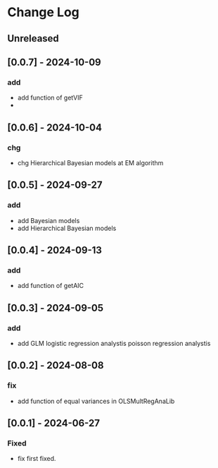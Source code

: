 # Change Log

## Unreleased

## [0.0.7] - 2024-10-09

### add
- add function of getVIF
- 
## [0.0.6] - 2024-10-04

### chg
- chg  Hierarchical Bayesian models at EM algorithm

## [0.0.5] - 2024-09-27

### add
- add Bayesian models
- add Hierarchical Bayesian models

## [0.0.4] - 2024-09-13

### add
- add function of getAIC

## [0.0.3] - 2024-09-05

### add
- add GLM
  logistic regression analystis
  poisson regression analystis

## [0.0.2] - 2024-08-08

### fix
- add function of equal variances in OLSMultRegAnaLib

## [0.0.1] - 2024-06-27

### Fixed
- fix first fixed.



